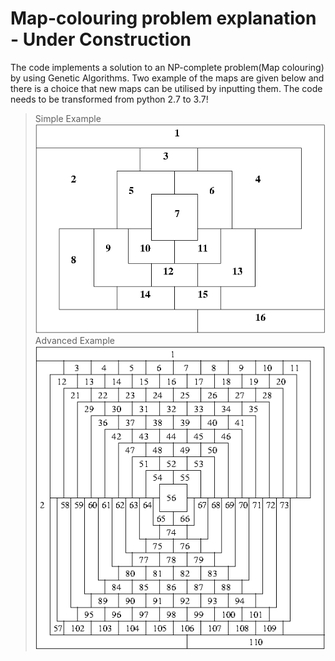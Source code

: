 # Map-colouring problem explanation - Under Construction
The code implements a solution to an NP-complete problem(Map colouring) by using Genetic Algorithms. Two example of the maps are given below and there is a choice that new maps can be utilised by inputting them. The code needs to be transformed from python 2.7 to 3.7!
>Simple Example
![](/imgs/Simple_Example.png?raw=true)
>Advanced Example 
![](/imgs/Advanced_Example.png?raw=true)
